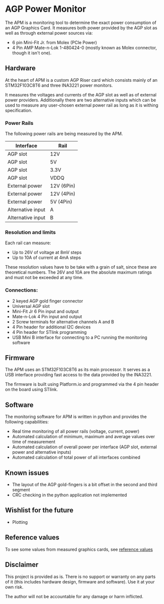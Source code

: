 # AGP Power Monitor

The APM is a monitoring tool to determine the exact power consumption of an AGP Graphics Card.
It measures both power provided by the AGP slot as well as through external power sources via: 

- 6 pin Mini-Fit Jr. from Molex (PCIe Power) 
- 4 Pin AMP Mate-n-Lok 1-480424-0 (mostly known as Molex connector, though it isn't one).

## Hardware

At the heart of APM is a custom AGP Riser card which consists mainly of an STM32F103C8T6 and three INA3221 power monitors. 

It measures the voltages and currents of the AGP slot as well as of external power providers. Additionally there are two alternative inputs which can be used to measure any user-chosen external power rail as long as it is withing specification.

### Power Rails

The following power rails are being measured by the APM.

| Interface | Rail |
| -- | -- |
| AGP slot | 12V |
| AGP slot | 5V |
| AGP slot | 3.3V |
| AGP slot | VDDQ |
| External power | 12V (6Pin) |
| External power | 12V (4Pin) |
| External power | 5V (4Pin) |
| Alternative input | A |
| Alternative input | B |

### Resolution and limits

Each rail can measure:

- Up to 26V of voltage at 8mV steps
- Up to 10A of current at 4mA steps

These resolution values have to be take with a grain of salt, since these are theoretical numbers. The 26V and 10A are the absolute maximum ratings and must not be exceeded at any time.

### Connections:

- 2 keyed AGP gold finger connector
- Universal AGP slot
- Mini-Fit Jr 6 Pin input and output
- Mate-n-Lok 4 Pin input and output
- 2 Screw terminals for alternative channels A and B
- 4 Pin header for additional I2C devices
- 4 Pin header for STlink programming
- USB Mini B interface for connecting to a PC running the monitoring software

## Firmware

The APM uses an STM32F103C8T6 as its main processor. It serves as a USB interface providing fast access to the data provided by the INA3221.

The firmware is built using Platform.io and programmed via the 4 pin header on the board using STlink.

## Software

The monitoring software for APM is written in python and provides the following capabilities:

- Real time monitoring of all power rails (voltage, current, power)
- Automated calculation of minimum, maximum and average values over time of measurement
- Automated calculation of overall power per interface (AGP slot, external power and alternative inputs)
- Automated calculation of total power of all interfaces combined
  
## Known issues

- The layout of the AGP gold-fingers is a bit offset in the second and third segment
- CRC checking in the python application not implemented

## Wishlist for the future

- Plotting

## Reference values

To see some values from measured graphics cards, see [reference values](./REFERENCE_VALUES.md)

## Disclaimer

This project is provided as is. There is no support or warranty on any parts of it (this includes hardware design, firmware and software). Use it at your own risk.

The author will not be accountable for any damage or harm inflicted.
